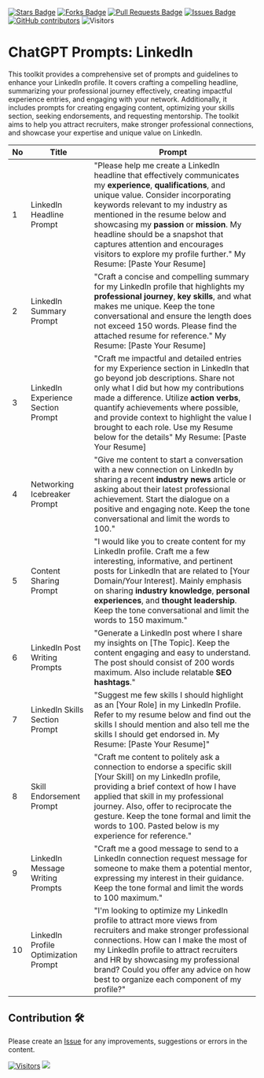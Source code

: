 <a href="https://github.com/drshahizan/Generative-AI-Playground/stargazers"><img src="https://img.shields.io/github/stars/drshahizan/Generative-AI-Playground" alt="Stars Badge"/></a>
<a href="https://github.com/drshahizan/Generative-AI-Playground/network/members"><img src="https://img.shields.io/github/forks/drshahizan/Generative-AI-Playground" alt="Forks Badge"/></a>
<a href="https://github.com/drshahizan/Generative-AI-Playground/pulls"><img src="https://img.shields.io/github/issues-pr/drshahizan/Generative-AI-Playground" alt="Pull Requests Badge"/></a>
<a href="https://github.com/drshahizan/Generative-AI-Playground"><img src="https://img.shields.io/github/issues/drshahizan/Generative-AI-Playground" alt="Issues Badge"/></a>
<a href="https://github.com/drshahizan/Generative-AI-Playground/graphs/contributors"><img alt="GitHub contributors" src="https://img.shields.io/github/contributors/drshahizan/Generative-AI-Playground?color=2b9348"></a>
![Visitors](https://api.visitorbadge.io/api/visitors?path=https%3A%2F%2Fgithub.com%2Fdrshahizan%2Fai-tools&labelColor=%23d9e3f0&countColor=%23697689&style=flat)

# ChatGPT Prompts: LinkedIn
This toolkit provides a comprehensive set of prompts and guidelines to enhance your LinkedIn profile. It covers crafting a compelling headline, summarizing your professional journey effectively, creating impactful experience entries, and engaging with your network. Additionally, it includes prompts for creating engaging content, optimizing your skills section, seeking endorsements, and requesting mentorship. The toolkit aims to help you attract recruiters, make stronger professional connections, and showcase your expertise and unique value on LinkedIn.

| No | Title                                | Prompt |
|----|--------------------------------------|----------------------------------------------------------------------------------------------------------------------------------------------------------------------------------------------------------------------------------------------------------------------------------------------------------------------------------------------------------------------------------------------------------------------------------------------------------------------------------------------------------------------------------|
| 1  | LinkedIn Headline Prompt             | "Please help me create a LinkedIn headline that effectively communicates my **experience**, **qualifications**, and unique value. Consider incorporating keywords relevant to my industry as mentioned in the resume below and showcasing my **passion** or **mission**. My headline should be a snapshot that captures attention and encourages visitors to explore my profile further." My Resume: [Paste Your Resume] |
| 2  | LinkedIn Summary Prompt             | "Craft a concise and compelling summary for my LinkedIn profile that highlights my **professional journey**, **key skills**, and what makes me unique. Keep the tone conversational and ensure the length does not exceed 150 words. Please find the attached resume for reference." My Resume: [Paste Your Resume] |
| 3  | LinkedIn Experience Section Prompt  | "Craft me impactful and detailed entries for my Experience section in LinkedIn that go beyond job descriptions. Share not only what I did but how my contributions made a difference. Utilize **action verbs**, quantify achievements where possible, and provide context to highlight the value I brought to each role. Use my Resume below for the details" My Resume: [Paste Your Resume] |
| 4  | Networking Icebreaker Prompt        | "Give me content to start a conversation with a new connection on LinkedIn by sharing a recent **industry news** article or asking about their latest professional achievement. Start the dialogue on a positive and engaging note. Keep the tone conversational and limit the words to 100." |
| 5  | Content Sharing Prompt              | "I would like you to create content for my LinkedIn profile. Craft me a few interesting, informative, and pertinent posts for LinkedIn that are related to [Your Domain/Your Interest]. Mainly emphasis on sharing **industry knowledge**, **personal experiences**, and **thought leadership**. Keep the tone conversational and limit the words to 150 maximum." |
| 6  | LinkedIn Post Writing Prompts       | "Generate a LinkedIn post where I share my insights on [The Topic]. Keep the content engaging and easy to understand. The post should consist of 200 words maximum. Also include relatable **SEO hashtags**." |
| 7  | LinkedIn Skills Section Prompt      | "Suggest me few skills I should highlight as an [Your Role] in my LinkedIn Profile. Refer to my resume below and find out the skills I should mention and also tell me the skills I should get endorsed in. My Resume: [Paste Your Resume]" |
| 8  | Skill Endorsement Prompt            | "Craft me content to politely ask a connection to endorse a specific skill [Your Skill] on my LinkedIn profile, providing a brief context of how I have applied that skill in my professional journey. Also, offer to reciprocate the gesture. Keep the tone formal and limit the words to 100. Pasted below is my experience for reference." |
| 9  | LinkedIn Message Writing Prompts    | "Craft me a good message to send to a LinkedIn connection request message for someone to make them a potential mentor, expressing my interest in their guidance. Keep the tone formal and limit the words to 100 maximum." |
| 10 | LinkedIn Profile Optimization Prompt | "I'm looking to optimize my LinkedIn profile to attract more views from recruiters and make stronger professional connections. How can I make the most of my LinkedIn profile to attract recruiters and HR by showcasing my professional brand? Could you offer any advice on how best to organize each component of my profile?" |

## Contribution 🛠️
Please create an [Issue](https://github.com/drshahizan/Generative-AI-Playground/issues) for any improvements, suggestions or errors in the content.

[![Visitors](https://api.visitorbadge.io/api/visitors?path=https%3A%2F%2Fgithub.com%2Fdrshahizan&labelColor=%23697689&countColor=%23555555&style=plastic)](https://visitorbadge.io/status?path=https%3A%2F%2Fgithub.com%2Fdrshahizan)
![](https://hit.yhype.me/github/profile?user_id=81284918)

